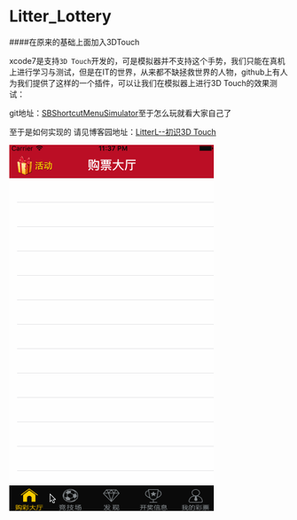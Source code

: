 # Litter_Lottery

####在原来的基础上面加入3DTouch


xcode7是支持`3D Touch`开发的，可是模拟器并不支持这个手势，我们只能在真机上进行学习与测试，但是在IT的世界，从来都不缺拯救世界的人物，github上有人为我们提供了这样的一个插件，可以让我们在模拟器上进行3D Touch的效果测试：

git地址：[SBShortcutMenuSimulator](https://github.com/DeskConnect/SBShortcutMenuSimulator)至于怎么玩就看大家自己了



至于是如何实现的  请见博客园地址：[LitterL--初识3D Touch](http://www.cnblogs.com/ljy-666/p/5119592.html)

![](Lottery.gif)

